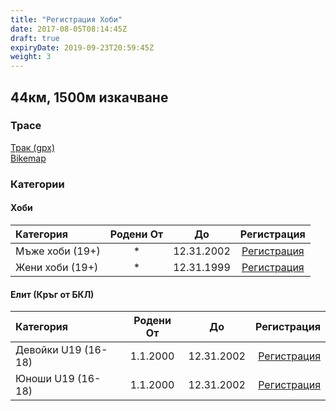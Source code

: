 ```yaml
---
title: "Регистрация Хоби"
date: 2017-08-05T08:14:45Z
draft: true
expiryDate: 2019-09-23T20:59:45Z
weight: 3
---
```


## 44км, 1500м изкачване
### Трасе  
[Трак (gpx)](https://drive.google.com/open?id=0B8lR1_MWHzbCMWhaR1pDeEZXV0k)  
[Bikemap](https://www.bikemap.net/en/route/4143055-murgash-44km/)  


### Категории
#### Хоби
Категория         | Родени От |      До   | Регистрация     
:-----------------|:---------:|:---------:|:-----------:
 Мъже хоби (19+)  |     *     | 12.31.2002| [Регистрация](http://www.veloclubmammut.com/murgash-hobby-reg)
 Жени хоби (19+)  |     *     | 12.31.1999| [Регистрация](http://www.veloclubmammut.com/murgash-hobby-reg)

#### Елит (Кръг от БКЛ)
Категория         | Родени От |      До   | Регистрация
:-----------------|:---------:|:---------:|-------------:
 Девойки U19 (16-18)  | 1.1.2000  | 12.31.2002| [Регистрация](http://www.veloclubmammut.com/murgash-hobby-reg)
 Юноши U19 (16-18)| 1.1.2000  | 12.31.2002| [Регистрация](http://www.veloclubmammut.com/murgash-hobby-reg)


